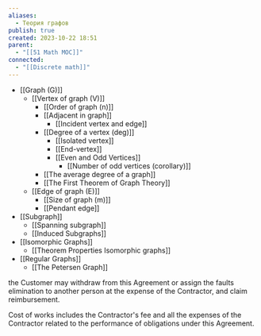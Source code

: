 ```yaml
---
aliases:
  - Теория графов
publish: true
created: 2023-10-22 18:51
parent:
  - "[[51 Math MOC]]"
connected:
  - "[[Discrete math]]"
---
```

- [[Graph (G)]]
	-  [[Vertex of graph (V)]] 
		- [[Order of graph (n)]]
		- [[Adjacent in graph]]
			- [[Incident vertex and edge]]
		- [[Degree of a vertex (deg)]]
			- [[Isolated vertex]]
			- [[End-vertex]]
			- [[Even and Odd Vertices]]
				- [[Number of odd vertices (corollary)]]
		- [[The average degree of a graph]]
		- [[The First Theorem of Graph Theory]]
	- [[Edge of graph (E)]]
		- [[Size of graph (m)]]
		- [[Pendant edge]]
- [[Subgraph]]
	- [[Spanning subgraph]]
	- [[Induced Subgraphs]]
- [[Isomorphic Graphs]]
	- [[Theorem Properties Isomorphic graphs]]
- [[Regular Graphs]]
	- [[The Petersen Graph]]



the Customer may withdraw from this Agreement or assign the faults elimination to another person at the expense of the Contractor, and claim reimbursement.

Cost of works includes the Contractor's fee and all the expenses of the Contractor related to the performance of obligations under this Agreement.















